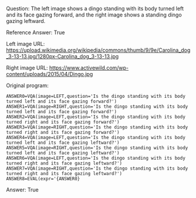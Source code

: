 Question: The left image shows a dingo standing with its body turned left and its face gazing forward, and the right image shows a standing dingo gazing leftward.

Reference Answer: True

Left image URL: https://upload.wikimedia.org/wikipedia/commons/thumb/9/9e/Carolina_dog_3-13-13.jpg/1280px-Carolina_dog_3-13-13.jpg

Right image URL: https://www.activewild.com/wp-content/uploads/2015/04/Dingo.jpg

Original program:

```
ANSWER0=VQA(image=LEFT,question='Is the dingo standing with its body turned left and its face gazing forward?')
ANSWER1=VQA(image=RIGHT,question='Is the dingo standing with its body turned left and its face gazing forward?')
ANSWER2=VQA(image=LEFT,question='Is the dingo standing with its body turned right and its face gazing forward?')
ANSWER3=VQA(image=RIGHT,question='Is the dingo standing with its body turned right and its face gazing forward?')
ANSWER4=VQA(image=LEFT,question='Is the dingo standing with its body turned left and its face gazing leftward?')
ANSWER5=VQA(image=RIGHT,question='Is the dingo standing with its body turned left and its face gazing leftward?')
ANSWER6=VQA(image=LEFT,question='Is the dingo standing with its body turned right and its face gazing leftward?')
ANSWER7=VQA(image=RIGHT,question='Is the dingo standing with its body turned right and its face gazing leftward?')
ANSWER8=EVAL(expr='{ANSWER0}
```
Answer: True

